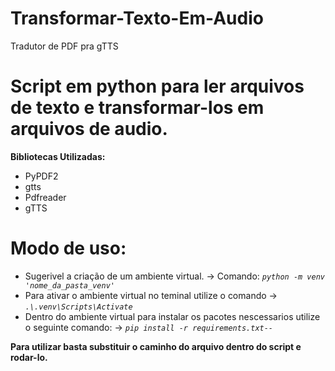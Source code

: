 # Transformar-Texto-Em-Audio

 Tradutor de PDF pra gTTS

# Script em python para ler arquivos de texto e transformar-los em arquivos de audio.

 **Bibliotecas Utilizadas:**

* PyPDF2
* gtts
* Pdfreader
* gTTS

# Modo de uso:

- Sugerivel a criação de um ambiente virtual.
  -> Comando: *`python -m venv 'nome_da_pasta_venv'`*
- Para ativar o ambiente virtual no teminal utilize o comando
  -> *`.\.venv\Scripts\Activate`*
- Dentro do ambiente virtual para instalar os pacotes nescessarios utilize o seguinte comando:
  -> *`pip install -r requirements.txt--`*

**Para utilizar basta substituir o caminho do arquivo dentro do script e rodar-lo.**
